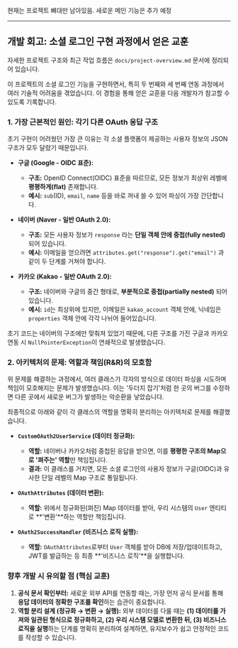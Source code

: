 현재는 프로젝트 뼈대만 남아있음. 새로운 메인 기능은 추가 예정

---

## 개발 회고: 소셜 로그인 구현 과정에서 얻은 교훈

자세한 프로젝트 구조와 최근 작업 흐름은 `docs/project-overview.md` 문서에 정리되어 있습니다.

이 프로젝트의 소셜 로그인 기능을 구현하면서, 특히 두 번째와 세 번째 연동 과정에서 여러 기술적 어려움을 겪었습니다. 이 경험을 통해 얻은 교훈을 다음 개발자가 참고할 수 있도록 기록합니다.

### 1. 가장 근본적인 원인: 각기 다른 OAuth 응답 구조

초기 구현이 어려웠던 가장 큰 이유는 각 소셜 플랫폼이 제공하는 사용자 정보의 JSON 구조가 모두 달랐기 때문입니다.

*   **구글 (Google - OIDC 표준):**
    *   **구조:** OpenID Connect(OIDC) 표준을 따르므로, 모든 정보가 최상위 레벨에 **평평하게(flat)** 존재합니다.
    *   **예시:** `sub`(ID), `email`, `name` 등을 바로 꺼내 쓸 수 있어 파싱이 가장 간단합니다.

*   **네이버 (Naver - 일반 OAuth 2.0):**
    *   **구조:** 모든 사용자 정보가 `response` 라는 **단일 객체 안에 중첩(fully nested)** 되어 있습니다.
    *   **예시:** 이메일을 얻으려면 `attributes.get("response").get("email")` 과 같이 두 단계를 거쳐야 합니다.

*   **카카오 (Kakao - 일반 OAuth 2.0):**
    *   **구조:** 네이버와 구글의 중간 형태로, **부분적으로 중첩(partially nested)** 되어 있습니다.
    *   **예시:** `id`는 최상위에 있지만, 이메일은 `kakao_account` 객체 안에, 닉네임은 `properties` 객체 안에 각각 나뉘어 들어있습니다.

초기 코드는 네이버의 구조에만 맞춰져 있었기 때문에, 다른 구조를 가진 구글과 카카오 연동 시 `NullPointerException`이 연쇄적으로 발생했습니다.

### 2. 아키텍처의 문제: 역할과 책임(R&R)의 모호함

위 문제를 해결하는 과정에서, 여러 클래스가 각자의 방식으로 데이터 파싱을 시도하며 책임이 모호해지는 문제가 발생했습니다. 이는 '두더지 잡기'처럼 한 곳의 버그를 수정하면 다른 곳에서 새로운 버그가 발생하는 악순환을 낳았습니다.

최종적으로 아래와 같이 각 클래스의 역할을 명확히 분리하는 아키텍처로 문제를 해결했습니다.

*   **`CustomOAuth2UserService` (데이터 정규화):**
    *   **역할:** 네이버나 카카오처럼 중첩된 응답을 받으면, 이를 **평평한 구조의 Map으로 '펴주는' 역할**만 책임집니다.
    *   **결과:** 이 클래스를 거치면, 모든 소셜 로그인의 사용자 정보가 구글(OIDC)과 유사한 단일 레벨의 Map 구조로 통일됩니다.

*   **`OAuthAttributes` (데이터 변환):**
    *   **역할:** 위에서 정규화된(펴진) Map 데이터를 받아, 우리 시스템의 `User` 엔티티로 **'변환'**하는 역할만 책임집니다.

*   **`OAuth2SuccessHandler` (비즈니스 로직 실행):**
    *   **역할:** `OAuthAttributes`로부터 `User` 객체를 받아 DB에 저장/업데이트하고, JWT를 발급하는 등 최종 **'비즈니스 로직'**을 실행합니다.

### 향후 개발 시 유의할 점 (핵심 교훈)

1.  **공식 문서 확인부터:** 새로운 외부 API를 연동할 때는, 가장 먼저 공식 문서를 통해 **응답 데이터의 정확한 구조를 확인**하는 습관이 중요합니다.
2.  **역할 분리 설계 (정규화 → 변환 → 실행):** 외부 데이터를 다룰 때는 **(1) 데이터를 가져와 일관된 형식으로 정규화하고, (2) 우리 시스템 모델로 변환한 뒤, (3) 비즈니스 로직을 실행**하는 단계를 명확히 분리하여 설계하면, 유지보수가 쉽고 안정적인 코드를 작성할 수 있습니다.
